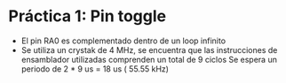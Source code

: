 # Práctica 1: Pin toggle

- El pin RA0 es complementado dentro de un loop infinito
- Se utiliza un crystak de 4 MHz, se encuentra que las instrucciones de ensamblador utilizadas comprenden un total de 
  9 ciclos
  Se espera un periodo de 2 * 9 us = 18 us ( 55.55 kHz)

